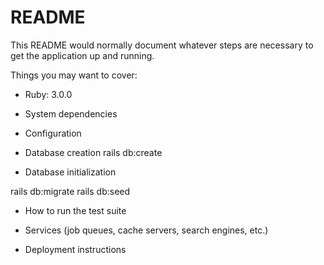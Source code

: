 # README

This README would normally document whatever steps are necessary to get the
application up and running.

Things you may want to cover:

* Ruby: 3.0.0

* System dependencies

* Configuration

* Database creation
rails db:create
* Database initialization

rails db:migrate
rails db:seed

* How to run the test suite

* Services (job queues, cache servers, search engines, etc.)

* Deployment instructions
